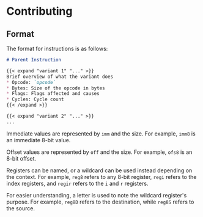 # Contributing

## Format

The format for instructions is as follows:

```Markdown
# Parent Instruction

{{< expand "variant 1" "..." >}}
Brief overview of what the variant does
* Opcode: `opcode`
* Bytes: Size of the opcode in bytes
* Flags: Flags affected and causes
* Cycles: Cycle count
{{< /expand >}}

{{< expand "variant 2" "..." >}}
...
```


Immediate values are represented by `imm` and the size. For example, `imm8` is an immediate 8-bit value.

Offset values are represented by `off` and the size. For example, `ofs8` is an 8-bit offset.

Registers can be named, or a wildcard can be used instead depending on the context. For example, `reg8` refers to any 8-bit register, `regi` refers to the index registers, and `regir` refers to the `i` and `r` registers.

For easier understanding, a letter is used to note the wildcard register's purpose. For example, `reg8D` refers to the destination, while `reg8S` refers to the source.
